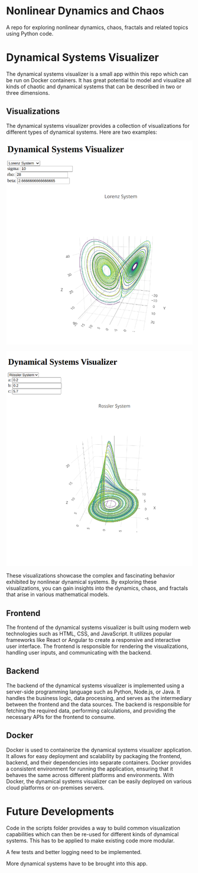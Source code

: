 # Nonlinear Dynamics and Chaos

A repo for exploring nonlinear dynamics, chaos, fractals and related topics using Python code.

# Dynamical Systems Visualizer

The dynamical systems visualizer is a small app within this repo which can be run on Docker containers. It has great potential to model and visualize all kinds of chaotic and dynamical systems that can be described in two or three dimensions.

## Visualizations

The dynamical systems visualizer provides a collection of visualizations for different types of dynamical systems. Here are two examples:

![Image 1](/dynamical_systems_visualizer/viz/Screenshot_20240829_011520.png)

![Image 2](dynamical_systems_visualizer/viz/Screenshot_20240829_011557.png)

These visualizations showcase the complex and fascinating behavior exhibited by nonlinear dynamical systems. By exploring these visualizations, you can gain insights into the dynamics, chaos, and fractals that arise in various mathematical models.

## Frontend

The frontend of the dynamical systems visualizer is built using modern web technologies such as HTML, CSS, and JavaScript. It utilizes popular frameworks like React or Angular to create a responsive and interactive user interface. The frontend is responsible for rendering the visualizations, handling user inputs, and communicating with the backend.

## Backend

The backend of the dynamical systems visualizer is implemented using a server-side programming language such as Python, Node.js, or Java. It handles the business logic, data processing, and serves as the intermediary between the frontend and the data sources. The backend is responsible for fetching the required data, performing calculations, and providing the necessary APIs for the frontend to consume.

## Docker

Docker is used to containerize the dynamical systems visualizer application. It allows for easy deployment and scalability by packaging the frontend, backend, and their dependencies into separate containers. Docker provides a consistent environment for running the application, ensuring that it behaves the same across different platforms and environments. With Docker, the dynamical systems visualizer can be easily deployed on various cloud platforms or on-premises servers.

# Future Developments

Code in the scripts folder provides a way to build common visualization capabilities which can then be re-used for different kinds of dynamical systems. This has to be applied to make existing code more modular.

A few tests and better logging need to be implemented.

More dynamical systems have to be brought into this app.

